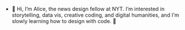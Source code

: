 - 👋 Hi, I’m Alice, the news design fellow at NYT. I’m interested in storytelling, data vis, creative coding, and digital humanities, and I'm slowly learning how to design with code. 🤩 

<!---
alicecian/alicecian is a ✨ special ✨ repository because its `README.md` (this file) appears on your GitHub profile.
You can click the Preview link to take a look at your changes.
--->
